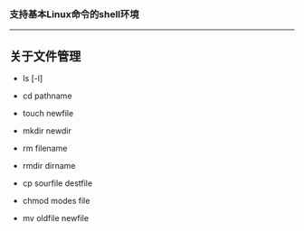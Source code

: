 ### 支持基本Linux命令的shell环境
---

## 关于文件管理

* ls [-l]

* cd pathname

* touch newfile 

* mkdir newdir

* rm filename

* rmdir dirname

* cp sourfile destfile

* chmod modes file

* mv oldfile newfile

